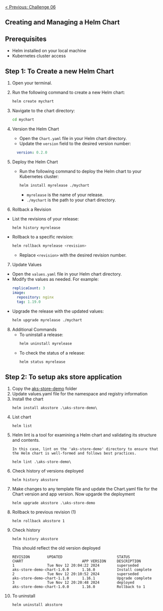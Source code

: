 [< Previous: Challenge 06](./Challenge-06.md) 

## Creating and Managing a Helm Chart

## Prerequisites
- Helm installed on your local machine
- Kubernetes cluster access

## Step 1: To Create a new Helm Chart
1. Open your terminal.
2. Run the following command to create a new Helm chart:
    ```sh
    helm create mychart
    ```
3. Navigate to the chart directory:
    ```sh
    cd mychart
    ```
4. Version the Helm Chart
   - Open the `Chart.yaml` file in your Helm chart directory.
   - Update the `version` field to the desired version number:
    ```yaml
      version: 0.2.0
    ```

5. Deploy the Helm Chart
   - Run the following command to deploy the Helm chart to your Kubernetes cluster:
        ```sh
        helm install myrelease ./mychart
        ```
        - `myrelease` is the name of your release.
        - `./mychart` is the path to your chart directory.

6. Rollback a Revision
 - List the revisions of your release:
    ```sh
    helm history myrelease
    ```
 - Rollback to a specific revision:
    ```sh
    helm rollback myrelease <revision>
    ```
    - Replace `<revision>` with the desired revision number.

7. Update Values
 - Open the `values.yaml` file in your Helm chart directory.
 - Modify the values as needed. For example:
    ```yaml
    replicaCount: 3
    image:
      repository: nginx
      tag: 1.19.0
    ```
 - Upgrade the release with the updated values:
    ```sh
    helm upgrade myrelease ./mychart
    ```

8. Additional Commands
    - To uninstall a release:
        ```sh
        helm uninstall myrelease
        ```
    - To check the status of a release:
        ```sh
        helm status myrelease
        ```

## Step 2: To setup aks store application

1. Copy the [aks-store-demo](./charts/aks-store-demo/) folder
2. Update values.yaml file for the namespace and registry information
3. Install the chart
    ```
    helm install aksstore .\aks-store-demo\
    ```
4. List chart
    ```
    helm list
    ```
5. Helm lint is a tool for examining a Helm chart and validating its structure and contents.
    ```
    In this case, lint on the 'aks-store-demo' directory to ensure that the Helm chart is well-formed and follows best practices.
    
    helm lint .\aks-store-demo\ 
    ```
6. Check history of versions deployed
    ```
    helm history aksstore
    ```
7. Make changes to any template file and update the Chart.yaml file for the Chart version and app version. Now upgarde the deployment
    ```
    helm upgrade aksstore .\aks-store-demo
    ```
8. Rollback to previous revision (1)
    ```
    helm rollback aksstore 1
    ```
9. Check history
    ```
    helm history aksstore
    ```
    This should reflect the old version deployed
    ```
    REVISION        UPDATED                         STATUS          CHART                           APP VERSION     DESCRIPTION     
    1               Tue Nov 12 20:04:22 2024        superseded      aks-store-demo-chart-1.0.0      1.16.0          Install complete
    2               Tue Nov 12 20:10:52 2024        superseded      aks-store-demo-chart-1.1.0      1.16.1          Upgrade complete
    3               Tue Nov 12 20:20:48 2024        deployed        aks-store-demo-chart-1.0.0      1.16.0          Rollback to 1
    ```
10. To uninstall
    ```
    helm uninstall aksstore
    ```
    
    
    
    
    
   
   

    
    
    
    